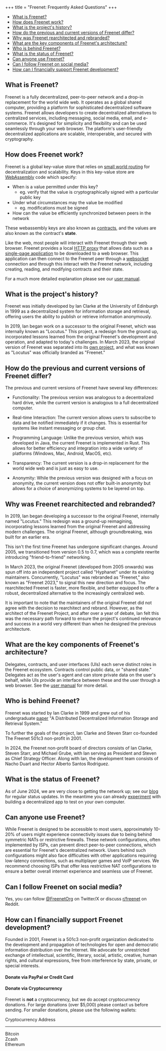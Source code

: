 +++
title = "Freenet: Frequently Asked Questions"
+++

- [What is Freenet?](#what-is-freenet)
- [How does Freenet work?](#how-does-freenet-work)
- [What is the project's history?](#what-is-the-projects-history)
- [How do the previous and current versions of Freenet differ?](#how-do-the-previous-and-current-versions-of-freenet-differ)
- [Why was Freenet rearchitected and rebranded?](#why-was-freenet-rearchitected-and-rebranded)
- [What are the key components of Freenet's architecture?](#what-are-the-key-components-of-freenets-architecture)
- [Who is behind Freenet?](#who-is-behind-freenet)
- [What is the status of Freenet?](#what-is-the-status-of-freenet)
- [Can anyone use Freenet?](#can-anyone-use-freenet)
- [Can I follow Freenet on social media?](#can-i-follow-freenet-on-social-media)
- [How can I financially support Freenet development?](#how-can-i-financially-support-freenet-development)

## <a name="what-is-freenet"></a>What is Freenet?

Freenet is a fully decentralized, peer-to-peer network and a drop-in
replacement for the world wide web. It operates as a global shared
computer, providing a platform for sophisticated decentralized software
systems. Freenet allows developers to create decentralized alternatives
to centralized services, including messaging, social media, email, and
e-commerce. It\'s designed for simplicity and flexibility and can be
used seamlessly through your web browser. The platform\'s user-friendly
decentralized applications are scalable, interoperable, and secured with
cryptography.

## <a name="how-does-freenet-work"></a>How does Freenet work?

Freenet is a global key-value store that relies on [small world
routing](https://en.wikipedia.org/wiki/Small-world_routing) for
decentralization and scalability. Keys in this key-value store are
[WebAssembly](https://en.wikipedia.org/wiki/WebAssembly) code which
specify:

-   When is a value permitted under this key?
    -   eg. verify that the value is cryptographically signed with a
        particular public key
-   Under what circumstances may the value be modified
    -   eg. modifications must be signed
-   How can the value be efficiently synchronized between peers in the
    network

These webassembly keys are also known as
[contracts](https://docs.freenet.org/components/contracts.html), and the
values are also known as the contract\'s **state**.

Like the web, most people will interact with Freenet through their web
browser. Freenet provides a local [HTTP
proxy](https://docs.freenet.org/components/ui.html) that allows data
such as a [single-page
application](https://en.wikipedia.org/wiki/Single-page_application) to
be downloaded to a web browser. This application can then connect to the
Freenet peer through a
[websocket](https://en.wikipedia.org/wiki/WebSocket) connection and
through this interact with the Freenet network, including creating,
reading, and modifying contracts and their state.

For a much more detailed explanation please see our [user
manual](https://docs.freenet.org/introduction.html).

## <a name="what-is-the-projects-history"></a>What is the project's history?

Freenet was initially developed by Ian Clarke at the University of
Edinburgh in 1999 as a decentralized system for information storage and
retrieval, offering users the ability to publish or retrieve information
anonymously.

In 2019, Ian began work on a successor to the original Freenet, which
was internally known as \"Locutus.\" This project, a redesign from the
ground up, incorporated lessons learned from the original Freenet\'s
development and operation, and adapted to today\'s challenges. In March
2023, the original version of Freenet was separated into its [own
project](https://www.hyphanet.org/pages/about.html), and what was known
as \"Locutus\" was officially branded as \"Freenet.\"

## <a name="how-do-the-previous-and-current-versions-of-freenet-differ"></a>How do the previous and current versions of Freenet differ?

The previous and current versions of Freenet have several key
differences:

-   Functionality: The previous version was analogous to a decentralized
    hard drive, while the current version is analogous to a full
    decentralized computer.

-   Real-time Interaction: The current version allows users to subscribe
    to data and be notified immediately if it changes. This is essential
    for systems like instant messaging or group chat.

-   Programming Language: Unlike the previous version, which was
    developed in Java, the current Freenet is implemented in Rust. This
    allows for better efficiency and integration into a wide variety of
    platforms (Windows, Mac, Android, MacOS, etc).

-   Transparency: The current version is a drop-in replacement for the
    world wide web and is just as easy to use.

-   Anonymity: While the previous version was designed with a focus on
    anonymity, the current version does not offer built-in anonymity but
    allows for a choice of anonymizing systems to be layered on top.

## <a name="why-was-freenet-rearchitected-and-rebranded"></a>Why was Freenet rearchitected and rebranded?

In 2019, Ian began developing a successor to the original Freenet,
internally named \"Locutus.\" This redesign was a ground-up reimagining,
incorporating lessons learned from the original Freenet and addressing
modern challenges. The original Freenet, although groundbreaking, was
built for an earlier era.

This isn\'t the first time Freenet has undergone significant changes.
Around 2005, we transitioned from version 0.5 to 0.7, which was a
complete rewrite introducing \"friend-to-friend\" networking.

In March 2023, the original Freenet (developed from 2005 onwards) was
spun off into an independent project called \"Hyphanet\" under its
existing maintainers. Concurrently, \"Locutus\" was rebranded as
\"Freenet,\" also known as \"Freenet 2023,\" to signal this new
direction and focus. The rearchitected Freenet is faster, more flexible,
and better equipped to offer a robust, decentralized alternative to the
increasingly centralized web.

It is important to note that the maintainers of the original Freenet did
not agree with the decision to rearchitect and rebrand. However, as the
architect of the Freenet Project, and after over a year of debate, Ian
felt this was the necessary path forward to ensure the project\'s
continued relevance and success in a world very different than when he
designed the previous architecture.

## <a name="what-are-the-key-components-of-freenets-architecture"></a>What are the key components of Freenet's architecture?

Delegates, contracts, and user interfaces (UIs) each serve distinct
roles in the Freenet ecosystem. Contracts control public data, or
\"shared state.\" Delegates act as the user\'s agent and can store
private data on the user\'s behalf, while UIs provide an interface
between these and the user through a web browser. See the [user
manual](https://docs.freenet.org/components/overview.html) for more
detail.

## <a name="who-is-behind-freenet"></a>Who is behind Freenet?

Freenet was started by Ian Clarke in 1999 and grew out of his
undergraduate
[paper](https://cs.baylor.edu/~donahoo/classes/5321/papers/C99.pdf) \"A
Distributed Decentralized Information Storage and Retrieval System.\"

To further the goals of the project, Ian Clarke and Steven Starr
co-founded The Freenet 501c3 non-profit in 2001.

In 2024, the Freenet non-profit board of directors consists of Ian
Clarke, Steven Starr, and Michael Grube, with Ian serving as President
and Steven as Chief Strategy Officer. Along with Ian, the development
team consists of Nacho Duart and Hector Alberto Santos Rodriguez.

## <a name="what-is-the-status-of-freenet"></a>What is the status of Freenet?

As of June 2024, we are very close to getting the network up; see our
[blog](https://freenet.org/blog) for regular status updates. In the
meantime you can already
[experiment](https://docs.freenet.org/tutorial.html) with building a
decentralized app to test on your own computer.

## <a name="can-anyone-use-freenet"></a>Can anyone use Freenet?

While Freenet is designed to be accessible to most users, approximately
10-20% of users might experience connectivity issues due to being behind
symmetric NATs or restrictive firewalls. These network configurations,
often implemented by ISPs, can prevent direct peer-to-peer connections,
which are essential for Freenet\'s decentralized network. Users behind
such configurations might also face difficulties with other applications
requiring low-latency connections, such as multiplayer games and VoIP
services. We recommend choosing ISPs that offer less restrictive NAT
configurations to ensure a better overall internet experience and
seamless use of Freenet.

## <a name="can-i-follow-freenet-on-social-media"></a>Can I follow Freenet on social media?

Yes, you can follow [\@FreenetOrg](https://twitter.com/freenetorg) on
Twitter/X or discuss [r/freenet](https://www.reddit.com/r/Freenet/) on
Reddit.

## <a name="how-can-i-financially-support-freenet-development"></a>How can I financially support Freenet development?

Founded in 2001, Freenet is a 501c3 non-profit organization dedicated to
the development and propagation of technologies for open and democratic
information distribution over the Internet. We advocate for unrestricted
exchange of intellectual, scientific, literary, social, artistic,
creative, human rights, and cultural expressions, free from interference
by state, private, or special interests.

#### Donate via PayPal or Credit Card

[](https://www.paypal.com/donate?hosted_button_id=EQ9E7DPHB6ETY)

#### Donate via Cryptocurrency

Freenet is **not** a cryptocurrency, but we do accept cryptocurrency
donations. For large donations (over \$5,000) please contact us before
sending. For smaller donations, please use the following wallets:

  Cryptocurrency   Address
  ---------------- ---------
  Bitcoin          
  Zcash            
  Ethereum         
